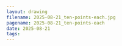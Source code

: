 ```yaml
---
layout: drawing
filename: 2025-08-21_ten-points-each.jpg
pagename: 2025-08-21_ten-points-each
date: 2025-08-21
tags:
---
```

